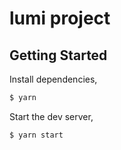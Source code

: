 # lumi project

## Getting Started

Install dependencies,

```bash
$ yarn
```

Start the dev server,

```bash
$ yarn start
```
